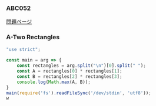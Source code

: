 ### ABC052
[問題ページ](https://atcoder.jp/contests/abc052/tasks)

### A-Two Rectangles
```JavaScript
"use strict";
    
const main = arg => {
    const rectangles = arg.split("\n")[0].split(" ");
    const A = rectangles[0] * rectangles[1];
    const B = rectangles[2] * rectangles[3];
    console.log(Math.max(A, B));
}
main(require('fs').readFileSync('/dev/stdin', 'utf8'));
w
```
